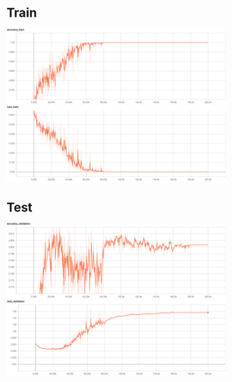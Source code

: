 # Train
![Alt_text](/readme_pic/vgg_11/2/acc_train.png)
![Alt_text](/readme_pic/vgg_11/2/loss_train.png)
# Test
![Alt_text](/readme_pic/vgg_11/2/acc_val.png)
![Alt_text](/readme_pic/vgg_11/2/loss_val.png)
